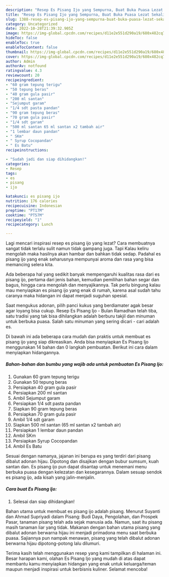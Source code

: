```yaml
---
description: "Resep Es Pisang Ijo yang Sempurna, Buat Buka Puasa Lezat Sekali"
title: "Resep Es Pisang Ijo yang Sempurna, Buat Buka Puasa Lezat Sekali"
slug: 1388-resep-es-pisang-ijo-yang-sempurna-buat-buka-puasa-lezat-sekali
category: Uncategorized
date: 2022-10-28T21:39:32.905Z
image: https://img-global.cpcdn.com/recipes/d11e2e551d290a19/680x482cq70/es-pisang-ijo-foto-resep-utama.jpg
hideToc: false
enableToc: true
enableTocContent: false
thumbnail: https://img-global.cpcdn.com/recipes/d11e2e551d290a19/680x482cq70/es-pisang-ijo-foto-resep-utama.jpg
cover: https://img-global.cpcdn.com/recipes/d11e2e551d290a19/680x482cq70/es-pisang-ijo-foto-resep-utama.jpg
author: Admin
authorAv: notfound
ratingvalue: 4.3
reviewcount: 20
recipeingredient:
- "60 gram tepung terigu"
- "50 tepung beras"
- "40 gram gula pasir"
- "200 ml santan"
- "Sejumput garam"
- "1/4 sdt pasta pandan"
- "90 gram tepung beras"
- "70 gram gula pasir"
- "1/4 sdt garam"
- "500 ml santan 65 ml santan x2 tambah air"
- "1 lembar daun pandan"
- " SKm"
- " Syrup Cocopandan"
- " Es Batu"
recipeinstructions:

- "Sudah jadi dan siap dihidangkan!"
categories:
- Resep
tags:
- es
- pisang
- ijo

katakunci: es pisang ijo 
nutrition: 176 calories
recipecuisine: Indonesian
preptime: "PT17M"
cooktime: "PT57M"
recipeyield: "1"
recipecategory: Lunch

---
```



Lagi mencari inspirasi resep es pisang ijo yang lezat? Cara membuatnya sangat tidak terlalu sulit namun tidak gampang juga. Tapi Kalau keliru mengolah maka hasilnya akan hambar dan bahkan tidak sedap. Padahal es pisang ijo yang enak seharusnya mempunyai aroma dan rasa yang bisa memancing selera kita.


Ada beberapa hal yang sedikit banyak mempengaruhi kualitas rasa dari es pisang ijo, pertama dari jenis bahan, kemudian pemilihan bahan segar dan bagus, hingga cara mengolah dan menyajikannya. Tak perlu bingung kalau mau menyiapkan es pisang ijo yang enak di rumah, karena asal sudah tahu caranya maka hidangan ini dapat menjadi suguhan spesial.

Saat mengukus adonan, pilih panci kukus yang berdiamater agak besar agar loyang bisa cukup. Resep Es Pisang Ijo - Bulan Ramadhan telah tiba, satu tradisi yang tak bisa dihilangkan adalah berburu takjil dan minuman untuk berbuka puasa. Salah satu minuman yang sering dicari - cari adalah es.


Di bawah ini ada beberapa cara mudah dan praktis untuk membuat es pisang ijo yang siap dikreasikan. Anda bisa menyiapkan Es Pisang Ijo menggunakan 14 bahan dan 0 langkah pembuatan. Berikut ini cara dalam menyiapkan hidangannya.

<!--inarticleads1-->

##### Bahan-bahan dan bumbu yang wajib ada untuk pembuatan Es Pisang Ijo:

1. Gunakan 60 gram tepung terigu
1. Gunakan 50 tepung beras
1. Persiapkan 40 gram gula pasir
1. Persiapkan 200 ml santan
1. Ambil Sejumput garam
1. Persiapkan 1/4 sdt pasta pandan
1. Siapkan 90 gram tepung beras
1. Persiapkan 70 gram gula pasir
1. Ambil 1/4 sdt garam
1. Siapkan 500 ml santan (65 ml santan x2 tambah air)
1. Persiapkan 1 lembar daun pandan
1. Ambil  SKm
1. Persiapkan  Syrup Cocopandan
1. Ambil  Es Batu


Sesuai dengan namanya, jajanan ini berupa es yang terdiri dari pisang dibalut adonan hijau. Dipotong dan disajikan dengan bubur sumsum, kuah santan dan. Es pisang ijo pun dapat disantap untuk menemani menu berbuka puasa dengan kelezatan dan kesegarannya. Dalam sesuap sendok es pisang ijo, ada kisah yang jalin-menjalin. 

<!--inarticleads2-->

##### Cara buat Es Pisang Ijo:


1. Selesai dan siap dihidangkan!

Bahan utama untuk membuat es pisang ijo adalah pisang. Menurut Suyanti dan Ahmad Supriyadi dalam Pisang: Budi Daya, Pengolahan, dan Prospek Pasar, tanaman pisang telah ada sejak manusia ada. Namun, saat itu pisang masih tanaman liar yang tidak. Makanan dengan bahan utama pisang yang dibalut adonan berwarna hijau ini menjadi primadona menu saat berbuka puasa. Sajiannya pun nampak menawan, pisang yang telah dibalut adonan berwarna hijau dipotong-potong lalu dilumuri. 

Terima kasih telah menggunakan resep yang kami tampilkan di halaman ini. Besar harapan kami, olahan Es Pisang Ijo yang mudah di atas dapat membantu kamu menyiapkan hidangan yang enak untuk keluarga/teman maupun menjadi inspirasi untuk berbisnis kuliner. Selamat mencoba!
